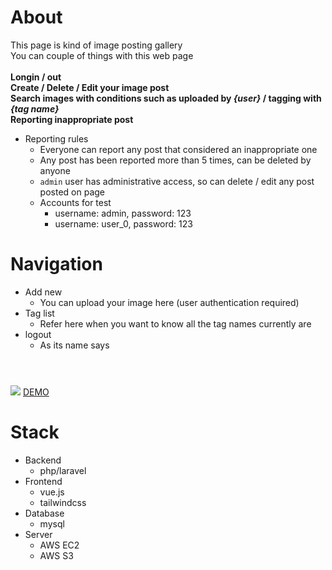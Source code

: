 # About
This page is kind of image posting gallery<br/>
You can couple of things with this web page<br/>
<br/>**Longin / out**
<br/>**Create / Delete / Edit your image post**
<br/>**Search images with conditions such as uploaded by *{user}* / tagging with *{tag name}***
<br/>**Reporting inappropriate post**
- Reporting rules
    - Everyone can report any post that considered an inappropriate one
    - Any post has been reported more than 5 times, can be deleted by anyone
    - `admin` user has administrative access, so can delete / edit any post posted on page
    - Accounts for test
        - username: admin, password: 123
        - username: user_0, password: 123

# Navigation
- Add new
    - You can upload your image here (user authentication required)
- Tag list
    - Refer here when you want to know all the tag names currently are
- logout
    - As its name says

# 
<br/>
<img src="https://raw.githubusercontent.com/Sessho-maru/TulGallery/master/example.gif" />
<a href="http://54.201.19.246/imgs" target="_blank">DEMO</a>

# Stack
- Backend
    - php/laravel
- Frontend
    - vue.js
    - tailwindcss
- Database
    - mysql
- Server
    - AWS EC2
    - AWS S3
